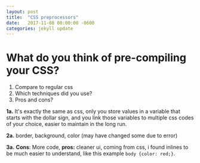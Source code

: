 ```yaml
---
layout: post
title:  "CSS preprocessors"
date:   2017-11-08 00:00:00 -0600
categories: jekyll update
---
```

# What do you think of pre-compiling your CSS?

1. Compare to regular css
2. Which techniques did you use?
3. Pros and cons?

**1a.** It's exactly the same as css, only you store values in a variable that starts with the dollar sign, and you link those variables to multiple css codes of your choice, easier to maintain in the long run.

**2a.** border, background, color (may have changed some due to error)

**3a.** __Cons__: More code, __pros:__ cleaner ui, coming from css, i found inlines to be much easier to understand, like this example `body {color: red;}`.



